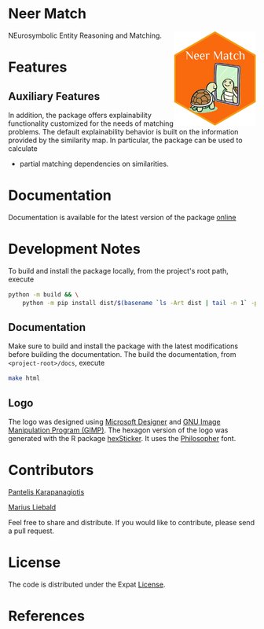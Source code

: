 # Neer Match

<img src="docs/source/_static/img/hex-logo.png" align="right" height="192"/>
NEurosymbolic Entity Reasoning and Matching.

# Features

## Auxiliary Features
In addition, the package offers explainability functionality customized for the needs of matching problems. The default explainability behavior is built on the information provided by the similarity map. In particular, the package can be used to calculate
- partial matching dependencies on similarities.

# Documentation
Documentation is available for the latest version of the package [online]()

# Development Notes
To build and install the package locally, from the project's root path, execute
```bash
python -m build && \
	python -m pip install dist/$(basename `ls -Art dist | tail -n 1` -py3-none-any.whl).tar.gz
```

## Documentation
Make sure to build and install the package with the latest modifications before building the documentation. The build the documentation, from `<project-root>/docs`, execute 
```bash
make html
```

## Logo
The logo was designed using [Microsoft Designer](https://designer.microsoft.com/) and [GNU Image Manipulation Program (GIMP)](https://www.gimp.org/). The hexagon version of the logo was generated with the R package [hexSticker](https://github.com/GuangchuangYu/hexSticker). It uses the [Philosopher](https://fonts.google.com/specimen/Philosopher) font.

# Contributors

[Pantelis Karapanagiotis](https://www.pikappa.eu)

[Marius Liebald](https://www.marius-liebald.de/)

Feel free to share and distribute. If you would like to contribute, please send a pull request.

# License

The code is distributed under the Expat [License](LICENSE.txt).

# References
